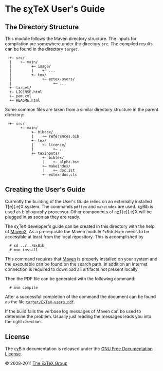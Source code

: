 

The εχTeX User\'s Guide
===================================

The Directory Structure
-----------------------

This module follows the Maven directory structure. The inputs for
compilation are somewhere under the directory `src`. The compiled
results can be found in the directory `target`.

``` {.directory}
 -+— src/
  |    +— main/
  |         +— image/
  |         |    +— ...
  |         +— tex/
  |              +— extex-users/
  |                   +— ...
  +— target/
  +— LICENSE.html
  +— pom.xml
  +— README.html
```

Some common files are taken from a similar directory structure in the
parent directory:

``` {.directory}
 -+— src/
       +— main/
            +— bibtex/
            |    +— references.bib
            +— tex/
            |    +— license/
            |         +— ...
            +— texinputs/
                 +— bibtex/
                 |    +— alpha.bst
                 +— makeindex/
                 |    +— doc.ist
                 +— extex-doc.cls
```

Creating the User\'s Guide
--------------------------

Currently the building of the User\'s Guide relies on an externally
installed T[e]{.e}X system. The commands `pdftex` and `makeindex` are
used. εχBib is used as bibliography processor. Other components of
εχT[e]{.e}X will be plugged in as soon as they are ready.

The εχTeX developer\'s guide can be created in this
directory with the help of [Maven2](http://maven.apache.org). As a
prerequisite the Maven module `ExBib-Main` needs to be accessible at
least from the local repository. This is accomplished by

      # cd ../../ExBib
      # mvn install

This command requires that [Maven](http://maven.apache.org) is properly
installed on your system and the executable can be found on the search
path. In addition an Internet connection is required to download all
artifacts not present locally.

Then the PDF file can be generated with the following command:

      # mvn compile

After a successful completion of the command the document can be found
as the file [`target/ExTeX-users.pdf`](target/ExTeX-users.pdf).

If the build fails the verbose log messages of Maven can be used to
determine the problem. Usually just reading the messages leads you into
the right direction.

License
-------

The εχBib documentation is released under the [GNU Free Documentation
License](LICENSE.html).

© 2008-2011 [The ExTeX Group](mailto:extex@dante.de)
